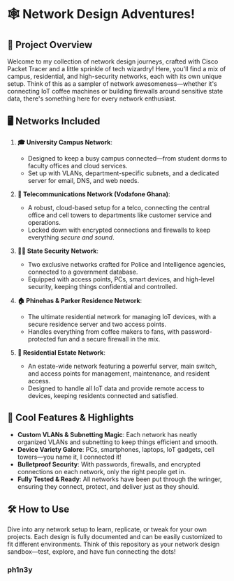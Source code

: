 

# 🕸️ Network Design Adventures!

## 🚀 Project Overview
Welcome to my collection of network design journeys, crafted with Cisco Packet Tracer and a little sprinkle of tech wizardry! Here, you'll find a mix of campus, residential, and high-security networks, each with its own unique setup. Think of this as a sampler of network awesomeness—whether it's connecting IoT coffee machines or building firewalls around sensitive state data, there's something here for every network enthusiast.

## 🖥️ Networks Included
1. **🎓 University Campus Network**:
   - Designed to keep a busy campus connected—from student dorms to faculty offices and cloud services.
   - Set up with VLANs, department-specific subnets, and a dedicated server for email, DNS, and web needs. 

2. **📡 Telecommunications Network (Vodafone Ghana)**:
   - A robust, cloud-based setup for a telco, connecting the central office and cell towers to departments like customer service and operations.
   - Locked down with encrypted connections and firewalls to keep everything *secure and sound*.

3. **🕵️‍♂️ State Security Network**:
   - Two exclusive networks crafted for Police and Intelligence agencies, connected to a government database.
   - Equipped with access points, PCs, smart devices, and high-level security, keeping things confidential and controlled.

4. **🏠 Phinehas & Parker Residence Network**:
   - The ultimate residential network for managing IoT devices, with a secure residence server and two access points.
   - Handles everything from coffee makers to fans, with password-protected fun and a secure firewall in the mix.

5. **🏢 Residential Estate Network**:
   - An estate-wide network featuring a powerful server, main switch, and access points for management, maintenance, and resident access.
   - Designed to handle all IoT data and provide remote access to devices, keeping residents connected and satisfied.

## 🌟 Cool Features & Highlights
- **Custom VLANs & Subnetting Magic**: Each network has neatly organized VLANs and subnetting to keep things efficient and smooth.
- **Device Variety Galore**: PCs, smartphones, laptops, IoT gadgets, cell towers—you name it, I connected it!
- **Bulletproof Security**: With passwords, firewalls, and encrypted connections on each network, only the right people get in.
- **Fully Tested & Ready**: All networks have been put through the wringer, ensuring they connect, protect, and deliver just as they should.

## 🛠️ How to Use
Dive into any network setup to learn, replicate, or tweak for your own projects. Each design is fully documented and can be easily customized to fit different environments. Think of this repository as your network design sandbox—test, explore, and have fun connecting the dots!


### ph1n3y
